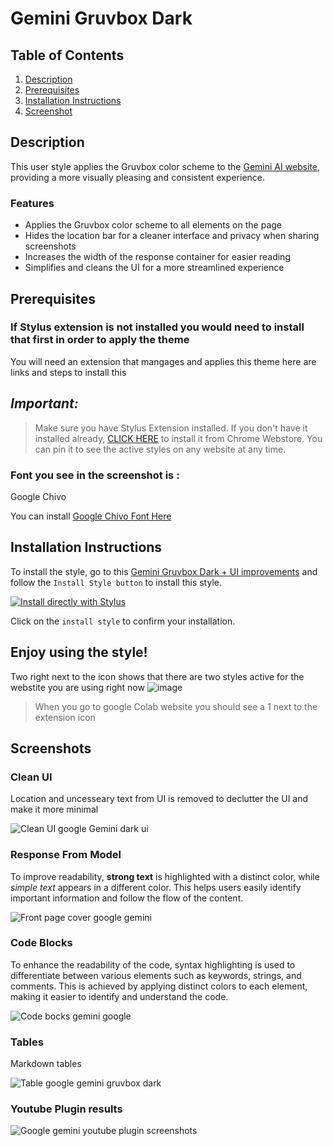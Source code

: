 # Gemini Gruvbox Dark 


## Table of Contents
1. [Description](#description)
 2. [Prerequisites](#Pre)
3. [Installation Instructions](#installation-instructions)
4. [Screenshot](#screenshot)




## Description <a name="description"></a>

 
This user style applies the Gruvbox color scheme to the [Gemini AI website](https://gemini.google.com), providing a more visually pleasing and consistent experience.

### Features
- Applies the Gruvbox color scheme to all elements on the page
- Hides the location bar for a cleaner interface and privacy when sharing screenshots 
- Increases the width of the response container for easier reading
- Simplifies and cleans the UI for a more streamlined experience



















## Prerequisites <a name="Pre"></a>

### If Stylus extension is not installed you would need to install that first in order to apply the theme 


You will need an extension that mangages and applies this theme 
here are links and steps to install this 

## _Important:_

>  Make sure you have Stylus Extension installed. If you don't have it installed already, [CLICK HERE](https://chrome.google.com/webstore/detail/stylus/clngdbkpkpeebahjckkjfobafhncgmne) to install it from Chrome Webstore. You can pin it to see the active styles on any website at any time.




### Font you see in the screenshot is : 

Google Chivo

You can install [Google Chivo Font Here](https://userstyles.world/style/12169/google-chivo-font-everywhere)




## Installation Instructions <a name="installation-instructions"></a>



To install the style, go to this [Gemini Gruvbox Dark + UI improvements](https://userstyles.world/style/14994/gemini-gruvbox-dark-ui-improvements) and follow the `Install Style button` to install this style. 


[![Install directly with Stylus](https://img.shields.io/badge/Install%20directly%20with-Stylus-00adad.svg)](https://raw.githubusercontent.com/{your-username}/{your-repo}/{branch}/{path-to-your-file})




Click on the `install style` to confirm your installation.

Enjoy using the style!
------------------------------

Two right next to the icon shows that there are two styles active for the webstite you are using right now
![image](https://github.com/bilalazh/Google-Chivo-Font-On-every-website-/assets/139261053/a0c78478-203e-48fe-a1e2-98ff0aa8fff0)

>When  you go to google Colab website you should see a 1 next to the extension icon 


## Screenshots<a name="screenshot"></a>


### Clean UI 

Location and uncesseary text from UI is removed to declutter the UI and make it more minimal 

![Clean UI google Gemini dark ui ](https://github.com/bilalazh/Gemini-Gruvbox-Dark/assets/139261053/35860c68-751d-4565-b648-986fc44abedf)



### Response From Model 

To improve readability, **strong text** is highlighted with a distinct color, while *simple text* appears in a different color. This helps users easily identify important information and follow the flow of the content.


![Front page cover google gemini ](https://github.com/bilalazh/Gemini-Gruvbox-Dark/assets/139261053/3a7fc7e2-1c8c-46ef-8f65-f2825fc13a62)




### Code Blocks

To enhance the readability of the code, syntax highlighting is used to differentiate between various elements such as keywords, strings, and comments. This is achieved by applying distinct colors to each element, making it easier to identify and understand the code.

![Code bocks gemini google ](https://github.com/bilalazh/Gemini-Gruvbox-Dark/assets/139261053/f75080f0-8fb2-4950-9c1b-f2c73762aaa1)


### Tables 

Markdown tables 


![Table google gemini gruvbox dark ](https://github.com/bilalazh/Gemini-Gruvbox-Dark/assets/139261053/3cf054a6-5d42-4c28-9b9b-0e5c2f977c69)




### Youtube Plugin results


![Google gemini youtube plugin screenshots](https://github.com/bilalazh/Gemini-Gruvbox-Dark/assets/139261053/a5a7e835-b98f-4b94-bb9e-718c96aac725)


